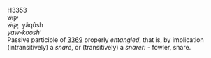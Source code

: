 <body>
  <p>H3353<br>  יקוּשׁ  <br> יָקוּשׁ  ‎  yâqûsh  <br><i>yaw-koosh‘ </i><br>Passive participle of <a href="h3369.htm">3369</a>  properly <i>entangled</i>, that is, by implication (intransitively) a <i>snare</i>, or (transitively) a <i>snarer: - </i>fowler, snare.<br></p>
 </body>